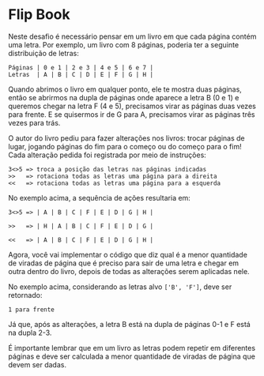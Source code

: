 Flip Book
=======================

Neste desafio é necessário pensar em um livro em que cada página contém uma letra.
Por exemplo, um livro com 8 páginas, poderia ter a seguinte distribuição de letras:

```
Páginas | 0 e 1 | 2 e 3 | 4 e 5 | 6 e 7 |
Letras  | A | B | C | D | E | F | G | H |
```

Quando abrimos o livro em qualquer ponto, ele te mostra duas páginas, então se
abrirmos na dupla de páginas onde aparece a letra B (0 e 1) e queremos
chegar na letra F (4 e 5), precisamos virar as páginas duas vezes para frente.
E se quisermos ir de G para A, precisamos virar as páginas três vezes para trás.

O autor do livro pediu para fazer alterações nos livros: trocar
páginas de lugar, jogando páginas do fim para o começo ou do começo para o fim!
Cada alteração pedida foi registrada por meio de instruções:

```
3<>5 => troca a posição das letras nas páginas indicadas
>>   => rotaciona todas as letras uma página para a direita
<<   => rotaciona todas as letras uma página para a esquerda
```

No exemplo acima, a sequência de ações resultaria em:

```
3<>5 => | A | B | C | F | E | D | G | H |

>>   => | H | A | B | C | F | E | D | G |

<<   => | A | B | C | F | E | D | G | H |
```

Agora, você vai implementar o código que diz qual é a menor quantidade de
viradas de página que é preciso para sair de uma letra e chegar em outra dentro
do livro, depois de todas as alterações serem aplicadas nele.

No exemplo acima, considerando as letras alvo `['B', 'F']`, deve ser retornado:

```
1 para frente
```

Já que, após as alterações, a letra B está na dupla de páginas 0-1 e F
está na dupla 2-3.

É importante lembrar que em um livro as letras podem repetir em diferentes
páginas e deve ser calculada a menor quantidade de viradas de página que devem ser
dadas.

